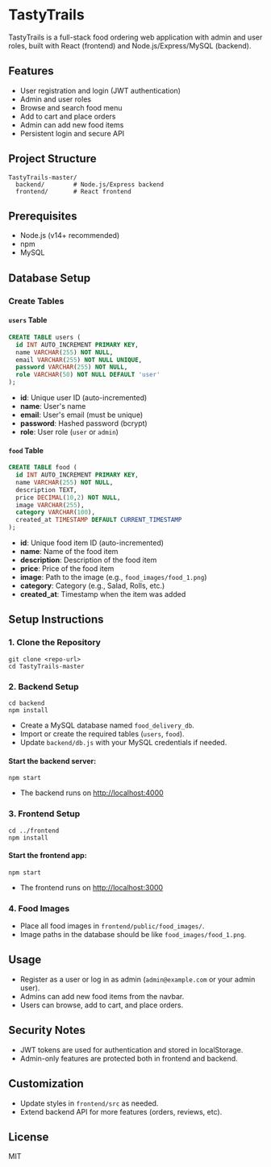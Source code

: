 # TastyTrails

TastyTrails is a full-stack food ordering web application with admin and user roles, built with React (frontend) and Node.js/Express/MySQL (backend).

## Features
- User registration and login (JWT authentication)
- Admin and user roles
- Browse and search food menu
- Add to cart and place orders
- Admin can add new food items
- Persistent login and secure API

## Project Structure
```
TastyTrails-master/
  backend/        # Node.js/Express backend
  frontend/       # React frontend
```

## Prerequisites
- Node.js (v14+ recommended)
- npm
- MySQL

## Database Setup

### Create Tables

#### `users` Table
```sql
CREATE TABLE users (
  id INT AUTO_INCREMENT PRIMARY KEY,
  name VARCHAR(255) NOT NULL,
  email VARCHAR(255) NOT NULL UNIQUE,
  password VARCHAR(255) NOT NULL,
  role VARCHAR(50) NOT NULL DEFAULT 'user'
);
```
- **id**: Unique user ID (auto-incremented)
- **name**: User's name
- **email**: User's email (must be unique)
- **password**: Hashed password (bcrypt)
- **role**: User role (`user` or `admin`)

#### `food` Table
```sql
CREATE TABLE food (
  id INT AUTO_INCREMENT PRIMARY KEY,
  name VARCHAR(255) NOT NULL,
  description TEXT,
  price DECIMAL(10,2) NOT NULL,
  image VARCHAR(255),
  category VARCHAR(100),
  created_at TIMESTAMP DEFAULT CURRENT_TIMESTAMP
);
```
- **id**: Unique food item ID (auto-incremented)
- **name**: Name of the food item
- **description**: Description of the food item
- **price**: Price of the food item
- **image**: Path to the image (e.g., `food_images/food_1.png`)
- **category**: Category (e.g., Salad, Rolls, etc.)
- **created_at**: Timestamp when the item was added

## Setup Instructions

### 1. Clone the Repository
```
git clone <repo-url>
cd TastyTrails-master
```

### 2. Backend Setup
```
cd backend
npm install
```
- Create a MySQL database named `food_delivery_db`.
- Import or create the required tables (`users`, `food`).
- Update `backend/db.js` with your MySQL credentials if needed.

#### Start the backend server:
```
npm start
```
- The backend runs on [http://localhost:4000](http://localhost:4000)

### 3. Frontend Setup
```
cd ../frontend
npm install
```
#### Start the frontend app:
```
npm start
```
- The frontend runs on [http://localhost:3000](http://localhost:3000)

### 4. Food Images
- Place all food images in `frontend/public/food_images/`.
- Image paths in the database should be like `food_images/food_1.png`.

## Usage
- Register as a user or log in as admin (`admin@example.com` or your admin user).
- Admins can add new food items from the navbar.
- Users can browse, add to cart, and place orders.

## Security Notes
- JWT tokens are used for authentication and stored in localStorage.
- Admin-only features are protected both in frontend and backend.

## Customization
- Update styles in `frontend/src` as needed.
- Extend backend API for more features (orders, reviews, etc).

## License
MIT 
